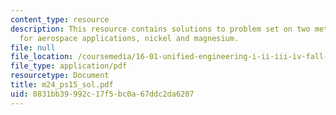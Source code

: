 ```yaml
---
content_type: resource
description: This resource contains solutions to problem set on two metals of interest
  for aerospace applications, nickel and magnesium.
file: null
file_location: /coursemedia/16-01-unified-engineering-i-ii-iii-iv-fall-2005-spring-2006/0831bb39992c17f5bc0a67ddc2da6207_m24_ps15_sol.pdf
file_type: application/pdf
resourcetype: Document
title: m24_ps15_sol.pdf
uid: 0831bb39-992c-17f5-bc0a-67ddc2da6207
---
```

